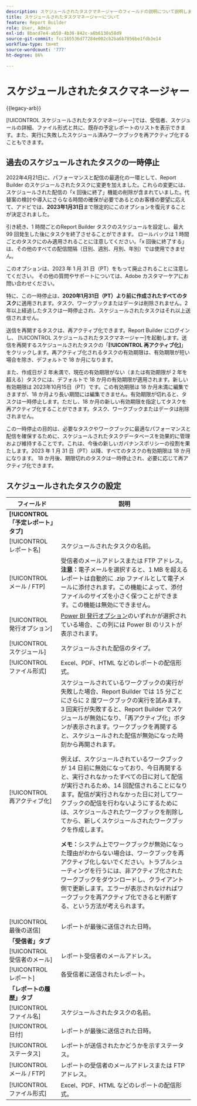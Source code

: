 ```yaml
---
description: スケジュールされたタスクマネージャーのフィールドの説明について説明します。
title: スケジュールされたタスクマネージャーについて
feature: Report Builder
role: User, Admin
exl-id: 8bacd7e4-ab50-4b36-842c-a8b6130a58d9
source-git-commit: fcc165536d77284e002cb2ba6b7856be1fdb3e14
workflow-type: tm+mt
source-wordcount: '777'
ht-degree: 86%

---
```


# スケジュールされたタスクマネージャー

{{legacy-arb}}

[!UICONTROL スケジュールされたタスクマネージャー]では、受信者、スケジュールの詳細、ファイル形式と共に、既存の予定レポートのリストを表示できます。また、実行に失敗したスケジュール済みワークブックを再アクティブ化することもできます。

## 過去のスケジュールされたタスクの一時停止

2022年4月21日に、パフォーマンスと配信の最適化の一環として、Report Builder のスケジュールされたタスクに変更を加えました。これらの変更には、スケジュールされた配信の「x 回後に終了」機能の削除が含まれていました。代替案の検討や導入にさらなる時間の確保が必要であるとのお客様の要望に応えて、アドビでは、**2023年1月31日**&#x200B;まで限定的にこのオプションを復元することが決定されました。

引き続き、1 時間ごとのReport Builder タスクのスケジュールを設定し、最大 99 回発生した後にタスクを終了させることができます。 ロールバックは 1 時間ごとのタスクにのみ適用されることに注意してください。「x 回後に終了する」は、その他のすべての配信間隔（日別、週別、月別、年別）では使用できません。

このオプションは、2023 年 1 月 31 日（PT）をもって廃止されることに注意してください。
その他の質問やサポートについては、Adobe カスタマーケアにお問い合わせください。

特に、この一時停止は、**2020年1月31日（PT）より前に作成されたすべてのタスク**&#x200B;に適用されます。タスク、ワークブックまたはデータは削除されません。2 年以上経過したタスクは一時停止され、スケジュールされたタスクはそれ以上送信されません。

送信を再開するタスクは、再アクティブ化できます。Report Builder にログインし、 [!UICONTROL スケジュールされたタスクマネージャー]を起動します。送信を再開するスケジュールされたタスクの「**[!UICONTROL 再アクティブ化]**」をクリックします。再アクティブ化されるタスクの有効期限は、有効期限が短い場合を除き、デフォルトで 18 か月になります。

また、作成日が 2 年未満で、現在の有効期限がない（または有効期限が 2 年を超える）タスクには、デフォルトで 18 か月の有効期限が適用されます。新しい有効期限は 2023年10月15日（PT）です。この有効期限は 18 か月未満に編集できますが、18 か月より長い期間には編集できません。有効期限が切れると、タスクは一時停止します。ただし、18 か月の新しい有効期限を指定してタスクを再アクティブ化することができます。タスク、ワークブックまたはデータは削除されません。

この一時停止の目的は、必要なタスクやワークブックに最適なパフォーマンスと配信を確保するために、スケジュールされたタスクデータベースを効果的に管理および維持することです。これは、今後の新しいガバナンスポリシーの役割を果たします。2023 年 1 月 31 日（PT）以降、すべてのタスクの有効期限は 18 か月になります。 18 か月後、期限切れのタスクは一時停止され、必要に応じて再アクティブ化できます。

## スケジュールされたタスクの設定

| フィールド | 説明 |
| --- | --- |
| **[!UICONTROL 「予定レポート」タブ]** | |
| [!UICONTROL レポート名] | スケジュールされたタスクの名前。 |
| [!UICONTROL メール / FTP] | 受信者のメールアドレスまたは FTP アドレス。**注意：**&#x200B;電子メールを選択すると、1 MB を超えるレポートは自動的に .zip ファイルとして電子メールに添付されます。この機能によって、添付ファイルのサイズを小さく保つことができます。この機能は無効にできません。 |
| [!UICONTROL 発行オプション] | [Power BI 発行オプション](/help/analyze/legacy-report-builder/c-publish-power-bi/power-bi.md)のいずれかが選択されている場合、この列には Power BI のリストが表示されます。 |
| [!UICONTROL スケジュール] | スケジュールされた配信のタイプ。 |
| [!UICONTROL ファイル形式] | Excel、PDF、HTML などのレポートの配信形式。 |
| [!UICONTROL 再アクティブ化] | スケジュールされているワークブックの実行が失敗した場合、Report Builder では 15 分ごとにさらに 2 度ワークブックの実行を試みます。3 回実行が失敗すると、Report Builder でスケジュールが無効になり、「再アクティブ化」ボタンが表示されます。ワークブックを再開すると、スケジュールされた配信が無効になった時刻から再開されます。<p>例えば、スケジュールされているワークブックが 14 日前に無効になっており、今日再開すると、実行されなかったすべての日に対して配信が実行されるため、14 回配信されることになります。配信が実行されなかった日に対してワークブックの配信を行わないようにするためには、スケジュールされたワークブックを削除してから、新しくスケジュールされたワークブックを作成します。<p>**メモ：**&#x200B;システム上でワークブックが無効になった理由がわからない場合は、ワークブックを再アクティブ化しないでください。トラブルシューティングを行うには、非アクティブ化されたワークブックをダウンロードし、クライアント側で更新します。エラーが表示されなければワークブックを再アクティブ化できると判断する、という方法が考えられます。 |
| [!UICONTROL 最後の送信] | レポートが最後に送信された日時。 |
| **「受信者」タブ** | |
| [!UICONTROL 受信者のメール] | レポート受信者のメールアドレス。 |
| [!UICONTROL レポート] | 各受信者に送信されたレポート。 |
| **「レポートの履歴」タブ** | |
| [!UICONTROL ファイル名] | スケジュールされたタスクの名前。 |
| [!UICONTROL 日付] | レポートが最後に送信された日時。 |
| [!UICONTROL ステータス] | レポートが送信されたかどうかを示すステータス。 |
| [!UICONTROL メール / FTP] | レポートの受信者のメールアドレスまたは FTP アドレス。 |
| [!UICONTROL ファイル形式] | Excel、PDF、HTML などのレポートの配信形式。 |
